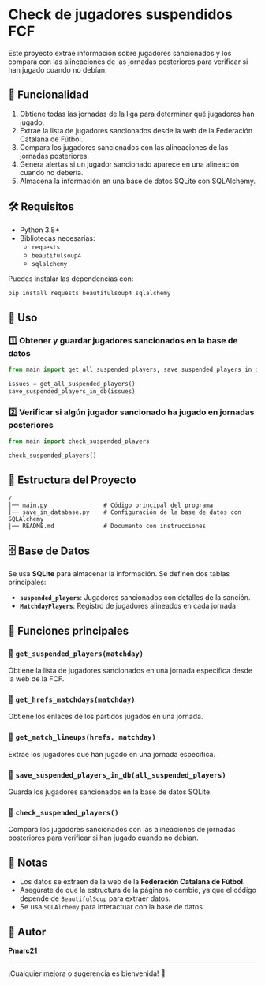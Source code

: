 # Check de jugadores suspendidos FCF

Este proyecto extrae información sobre jugadores sancionados y los compara con las alineaciones de las jornadas posteriores para verificar si han jugado cuando no debían.

## 📌 Funcionalidad

1. Obtiene todas las jornadas de la liga para determinar qué jugadores han jugado.
2. Extrae la lista de jugadores sancionados desde la web de la Federación Catalana de Fútbol.
3. Compara los jugadores sancionados con las alineaciones de las jornadas posteriores.
4. Genera alertas si un jugador sancionado aparece en una alineación cuando no debería.
5. Almacena la información en una base de datos SQLite con SQLAlchemy.

## 🛠️ Requisitos

- Python 3.8+
- Bibliotecas necesarias:
  - `requests`
  - `beautifulsoup4`
  - `sqlalchemy`

Puedes instalar las dependencias con:
```bash
pip install requests beautifulsoup4 sqlalchemy
```

## 🚀 Uso

### 1️⃣ Obtener y guardar jugadores sancionados en la base de datos
```python
from main import get_all_suspended_players, save_suspended_players_in_db

issues = get_all_suspended_players()
save_suspended_players_in_db(issues)
```

### 2️⃣ Verificar si algún jugador sancionado ha jugado en jornadas posteriores
```python
from main import check_suspended_players

check_suspended_players()
```

## 📂 Estructura del Proyecto
```
/
│── main.py                # Código principal del programa
│── save_in_database.py    # Configuración de la base de datos con SQLAlchemy
│── README.md              # Documento con instrucciones
```

## 🗄️ Base de Datos
Se usa **SQLite** para almacenar la información. Se definen dos tablas principales:

- **`suspended_players`**: Jugadores sancionados con detalles de la sanción.
- **`MatchdayPlayers`**: Registro de jugadores alineados en cada jornada.

## 🔧 Funciones principales

### 🔹 `get_suspended_players(matchday)`
Obtiene la lista de jugadores sancionados en una jornada específica desde la web de la FCF.

### 🔹 `get_hrefs_matchdays(matchday)`
Obtiene los enlaces de los partidos jugados en una jornada.

### 🔹 `get_match_lineups(hrefs, matchday)`
Extrae los jugadores que han jugado en una jornada específica.

### 🔹 `save_suspended_players_in_db(all_suspended_players)`
Guarda los jugadores sancionados en la base de datos SQLite.

### 🔹 `check_suspended_players()`
Compara los jugadores sancionados con las alineaciones de jornadas posteriores para verificar si han jugado cuando no debían.

## 📌 Notas
- Los datos se extraen de la web de la **Federación Catalana de Fútbol**.
- Asegúrate de que la estructura de la página no cambie, ya que el código depende de `BeautifulSoup` para extraer datos.
- Se usa `SQLAlchemy` para interactuar con la base de datos.

## 📝 Autor
**Pmarc21**

---
¡Cualquier mejora o sugerencia es bienvenida! 🚀
